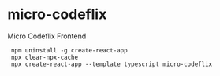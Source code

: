 # micro-codeflix
Micro Codeflix Frontend

```
 npm uninstall -g create-react-app
 npx clear-npx-cache
 npx create-react-app --template typescript micro-codeflix

```